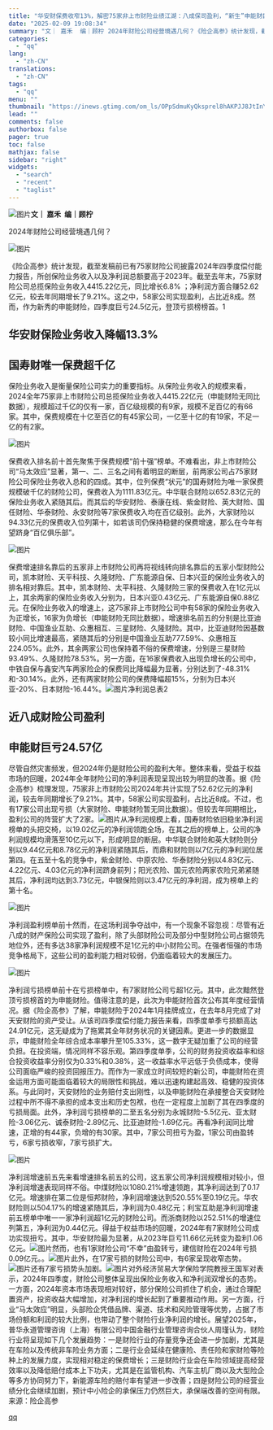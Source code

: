 ```yaml
---
title: "华安财保费收窄13%，解密75家非上市财险业绩江湖：八成保司盈利，“新生”申能财巨亏24.5亿；国寿财一哥地位稳固"
date: "2025-02-09 19:08:34"
summary: "文｜ 嘉禾  编｜顾柠 2024年财险公司经营境遇几何？《险企高参》统计发现，截至发稿前已有75家财..."
categories:
  - "qq"
lang:
  - "zh-CN"
translations:
  - "zh-CN"
tags:
  - "qq"
menu: ""
thumbnail: "https://inews.gtimg.com/om_ls/OPpSdmuKyQksprel8hAKPJJ8JtInYe1psqmnIYfaDHqlwAA_640360/0"
lead: ""
comments: false
authorbox: false
pager: true
toc: false
mathjax: false
sidebar: "right"
widgets:
  - "search"
  - "recent"
  - "taglist"
---
```


![图片](https://inews.gtimg.com/om_bt/OV9ajevmHEXlCvvnqQq-esYbxoUAAe-knBXEFg2M7ZdIwAA/641)**文｜ 嘉禾  编｜顾柠**

  
  

2024年财险公司经营境遇几何？

![图片](https://inews.gtimg.com/om_bt/O3dgGATcKoE5NKIYYpSoDK85eyoY9Kuaq48IOXzNf4OCUAA/641)

  
《险企高参》统计发现，截至发稿前已有75家财险公司披露2024年四季度偿付能力报告，所创保险业务收入以及净利润总额要高于2023年。截至去年末，75家财险公司总揽保险业务收入4415.22亿元，同比增长6.8% ；净利润方面合赚52.62亿元，较去年同期增长了9.21%。这之中，58家公司实现盈利，占比近8成。然而，作为新秀的申能财险，四季度巨亏24.5亿元，登顶亏损榜榜首。1

**华安财保险业务收入降幅13.3%**
--------------------

**国寿财唯一保费超千亿**
--------------

保险业务收入是衡量保险公司实力的重要指标。从保险业务收入的规模来看，2024全年75家非上市财险公司总揽保险业务收入4415.22亿元（申能财险无同比数据），规模超过千亿的仅有一家，百亿级规模的有9家，规模不足百亿的有66家。其中，保费规模在十亿至百亿的有45家公司，一亿至十亿的有19家，不足一亿的有2家。

![图片](https://inews.gtimg.com/om_bt/O-oy_6WUVI-6ITOLSpLVjSRytmydZB8VWJ8dIz6Sdxm3UAA/641)

保费收入排名前十首先聚焦于保费规模“前十强”榜单。不难看出，非上市财险公司“马太效应”显著，第一、二、三名之间有着明显的断层，前两家公司占75家财险公司保险业务收入总和的四成。其中，位列保费“状元”的国寿财险为唯一家保费规模破千亿的财险公司，保费收入为1111.83亿元。中华联合财险以652.83亿元的保险业务收入紧随其后。而其后的华安财险、泰康在线、紫金财险、英大财险、国任财险、华泰财险、永安财险等7家保费收入均在百亿级别。此外，大家财险以94.33亿元的保费收入位列第十，如若该司仍保持稳健的保费增速，那么在今年有望跻身“百亿俱乐部”。

![图片](https://inews.gtimg.com/om_bt/Osln-o_IDBb8Wvim93O-BpDnOwk7uTglUFGbtV-svUj9sAA/641)

保费增速排名靠后的五家非上市财险公司再将视线转向排名靠后的五家小型财险公司，凯本财险、天平科技、久隆财险、广东能源自保、日本兴亚的保险业务收入的排名相对靠后。其中，凯本财险、太平科技、久隆财险三家的保费收入在1亿元以上，其余两家的保险业务收入分别为，日本兴亚0.43亿元、广东能源自保0.88亿元。在保险业务收入的增速上，这75家非上市财险公司中有58家的保险业务收入为正增长，16家为负增长（申能财险无同比数据）。增速排名前五的分别是比亚迪财险、中国渔业互助、众惠相互、三星财险、久隆财险。其中，比亚迪财险因基数较小同比增速最高，紧随其后的分别是中国渔业互助777.59%、众惠相互224.05%。此外，其余两家公司也保持着不俗的保费增速，分别是三星财险93.49%、久隆财险78.53%。另一方面，在16家保费收入出现负增长的公司中，中铁自保与鑫安汽车两家险企的保费同比降幅最为显著，分别达到了-48.31%和-30.14%。此外，还有两家财险公司的保费降幅超15%，分别为日本兴亚-20%、日本财险-16.44%。![图片](https://inews.gtimg.com/om_bt/OGuaGV_kbfJdyR4Ne1RKBWO9XjPQ_j1ivNM-0ccMIFGJQAA/641)净利润总表2

**近八成财险公司盈利**
-------------

**申能财巨亏24.57亿**
---------------

尽管自然灾害频发，但2024年仍是财险公司的盈利大年。整体来看，受益于权益市场的回暖，2024年全年财险公司的净利润表现呈现出较为明显的改善。据《险企高参》梳理发现，75家非上市财险公司2024年共计实现了52.62亿元的净利润，较去年同期增长了9.21%。其中，58家公司实现盈利，占比近8成。不过，也有17家公司出现亏损（大家财险、申能财险暂无同比数据）。但较去年同期相比，盈利公司的阵营扩大了2家。![图片](https://inews.gtimg.com/om_bt/OKiZialEn8q5S4ROfOmr-fxdq5o5_EIM78nWYTvl6hIe4AA/641)从净利润规模上看，国寿财险依旧稳坐净利润榜单的头把交椅，以19.02亿元的净利润领跑全场，在其之后的榜单上，公司的净利润规模均滑落至10亿元以下，形成明显的断层。中华联合财险和英大财险则分别以9.44亿元和8.78亿元的净利润紧随其后，而鼎和财险则以7亿元的净利润位居第四。在五至十名的竞争中，紫金财险、中原农险、华泰财险分别以4.83亿元、4.22亿元、4.03亿元的净利润跻身前列；阳光农险、国元农险两家农险兄弟紧随其后，净利润均达到3.73亿元，中银保险则以3.47亿元的净利润，成为榜单上的第十名。

![图片](https://inews.gtimg.com/om_bt/Ot5JZT4HtWTRyT7sVChCojhzAMtRHQjzW7vjAynn1cYToAA/641)

净利润盈利榜单前十然而，在这场利润争夺战中，有一个现象不容忽视：尽管有近八成的财产保险公司实现了盈利，除了头部财险公司及部分中型财险公司占据领先地位外，还有多达38家净利润规模不足1亿元的中小财险公司。在强者恒强的市场竞争格局下，这些公司的盈利能力相对较弱，仍面临着较大的发展压力。

![图片](https://inews.gtimg.com/om_bt/O5jQcYRP3ylIJEOCjIQwspjIBS275PollwVlOOQ5bv8_EAA/641)

净利润亏损榜单前十在亏损榜单中，有7家财险公司亏超1亿元。其中，此次黯然登顶亏损榜首的为申能财险。值得注意的是，此次为申能财险首次公布其年度经营情况。据《险企高参》了解，申能财险于2024年1月挂牌成立，在去年8月完成了对天安财险的资产受让。从该司四季度偿付能力报告来看，四季度单季亏损额高达24.91亿元，这无疑成为了拖累其全年财务状况的关键因素。更进一步的数据显示，申能财险全年综合成本率攀升至105.33%，这一数字无疑加重了公司的经营负担。在投资端，情况同样不容乐观。第四季度单季，公司的财务投资收益率和综合投资收益率分别仅为0.33%和0.38%，这一收益率水平远低于负债成本，使得公司面临严峻的投资回报压力。而作为一家成立时间较短的新公司，申能财险在资金运用方面可能面临着较大的局限性和挑战，难以迅速构建起高效、稳健的投资体系。与此同时，天安财险的业务赔付支出刚性，以及申能财险在承接整合天安财险过程中所不得不承担的成本支出和历史包袱，也在一定程度上加剧了其在四季度的亏损局面。此外，净利润亏损榜单的二至五名分别为永城财险-5.5亿元、亚太财险-3.06亿元、诚泰财险-2.89亿元、比亚迪财险-1.69亿元。再看净利润同比增速，正增的有44家，负增的有30家。其中，7家公司扭亏为盈，1家公司由盈转亏，6家亏损收窄，7家亏损扩大。

![图片](https://inews.gtimg.com/om_bt/O9-5b9IIdfftz-TleOU2LJlZMctauw3ipmynknur1rGhgAA/641)

净利润增速前五先来看增速排名前五的公司，这五家公司净利润规模相对较小，但净利润增速表现同样不俗。中煤财险以1080.21%增速领跑，其净利润达到了0.17亿元。增速排在第二位是恒邦财险，净利润增速达到520.55%至0.19亿元。华农财险则以504.17%的增速紧随其后，净利润为0.48亿元；利宝互助是净利润增速前五榜单中唯一一家净利润超1亿元的财险公司。而浙商财险以252.51%的增速位列第五，净利润为0.44亿元。得益于权益市场的回暖，2024年有7家财险公司成功实现扭亏。其中，华安财险最为显著，从2023年巨亏11.66亿元转变为盈利1.06亿元。![图片](https://inews.gtimg.com/om_bt/O7ehUDkHoRfVq8hpnXMebL-J7U5zmXFEvl7sS68_gEphoAA/641)然而，也有1家财险公司“不幸”由盈转亏，建信财险在2024年亏损0.09亿元。。![图片](https://inews.gtimg.com/om_bt/O6PH_cSZtU9Wt0nWhjT1xW3H1DJoE2bO0P-JcqjL8xF0MAA/641)此外，在17家亏损的财险公司中，有6家呈现收窄态势。![图片](https://inews.gtimg.com/om_bt/OGgQlfg1kvhVs5zU1OQEcjgDlVzYQFWqVUac3Bk9uvwcgAA/641)还有7家亏损势头加剧。![图片](https://inews.gtimg.com/om_bt/O1IGz_loUc_V7lFrVX21Py4tZR4AcVEB6u_cQu5l7gEmsAA/641)对外经济贸易大学保险学院教授王国军对表示，2024年四季度，财险公司整体呈现出保险业务收入和净利润双增长的态势。一方面，2024年资本市场表现相对较好，部分保险公司抓住了机会，通过合理配置资产，投资收益大幅增加，对净利润的增长起到了重要推动作用。另一方面，行业“马太效应”明显，头部险企凭借品牌、渠道、技术和风险管理等优势，占据了市场份额和利润的较大比例，也带动了整个财险行业净利润的增长。展望2025年，普华永道管理咨询（上海）有限公司中国金融行业管理咨询合伙人周瑾认为，财险行业将呈现如下几个发展趋势：一是财险行业的存量竞争还会进一步加剧，尤其是在车险以及传统非车险业务方面；二是行业会延续在健康险、责任险和家财险等险种上的发展力度，实现相对稳定的保费增长；三是财险行业会在车险领域提高经营效率以及降低赔付成本上下功夫，尤其是在监管机构、汽车主机厂商以及大型险企等多方协同努力下，新能源车险的赔付率有望进一步改善；四是财险公司的经营业绩分化会继续加剧，预计中小险企的承保压力仍然巨大，承保端改善的空间有限。来源：险企高参

[qq](https://new.qq.com/rain/a/20250209A05DZZ00)
